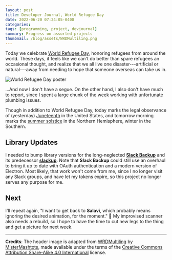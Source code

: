 ```yaml
---
layout: post
title: Developer Journal, World Refugee Day
date: 2022-06-20 07:24:05-0400
categories:
tags: [programming, project, devjournal]
summary: Progress on assorted projects
thumbnail: /blog/assets/WRDMultiling.png
---
```


Today we celebrate [World Refugee Day](https://en.wikipedia.org/wiki/World_Refugee_Day), honoring refugees from around the world.  These days, it feels like we can't do better than spare refugees an occasional thought, and realize that we all live one disaster---artificial or natural---away from needing to hope that someone overseas can take us in.

![World Refugee Day poster](/blog/assets/WRDMultiling.png "It always worries me when I flat out can't even identify a language.")

...And now I don't have a segue.  On the other hand, I also don't have much to report, since I spent a large chunk of the week working with unfortunate plumbing issues.

Though in addition to World Refugee Day, today marks the legal observance of (yesterday) [Juneteenth](https://en.wikipedia.org/wiki/Juneteenth) in the United States, and tomorrow morning marks the [summer solstice](https://en.wikipedia.org/wiki/Summer_solstice) in the Northern Hemisphere, winter in the Southern.

## Library Updates

I needed to bump library versions for the long-neglected [**Slack Backup**](https://github.com/jcolag/SlackBackup) and its predecessor [**slackup**](https://github.com/jcolag/slackup).  Note that **Slack Backup** could still use an overhaul to bring it up to date with OAuth authentication and a modern version of Electron.  Most likely, that work won't come from me, since I no longer visit any Slack groups, and have let my tokens expire, so this project no longer serves any purpose for me.

## Next

I'll repeat again, "I want to get back to **Salavi**, which probably means ignoring the desired animation, for the moment." 🤞 My improvised scanner also needs a rebuild, so I hope to have the time to cut new legs to the thing and get a picture for next week.

* * *

**Credits**:  The header image is adapted from [WRDMultiling](https://commons.wikimedia.org/wiki/File:WRDMultiling.png) by [MisterMashtots](https://commons.wikimedia.org/w/index.php?title=User:MisterMashtots&action=edit&redlink=1), made available under the terms of the [Creative Commons Attribution Share-Alike 4.0 International](https://creativecommons.org/licenses/by-sa/4.0/deed.en) license.
